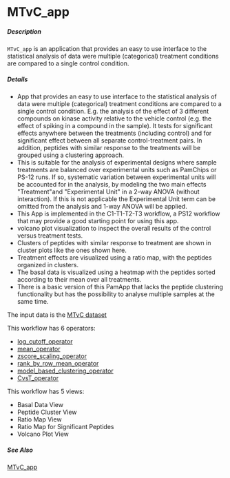 # MTvC_app

##### Description

`MTvC_app` is an application that provides an easy to use interface to the statistical analysis of data were multiple (categorical) treatment conditions are compared to a single control condition.

##### Details

* App that provides an easy to use interface to the statistical analysis of data were multiple (categorical) treatment conditions are compared to a single control condition. E.g. the analysis of the effect of 3 different compounds on kinase activity relative to the vehicle control (e.g. the effect of spiking in a compound in the sample). It tests for significant effects anywhere between the treatments (including control) and for significant effect between all separate control-treatment pairs. In addition, peptides with similar response to the treatments will be grouped using a clustering approach.
* This is suitable for the analysis of experimental designs where sample treatments are balanced over experimental units such as PamChips or PS-12 runs.
If so, systematic variation between experimental units will be accounted for in the analysis, by modeling the two main effects "Treatment"and "Experimental Unit" in a 2-way ANOVA (without interaction). If this is not applicable the Experimental Unit term can be omitted from the analysis and 1-way ANOVA will be applied.
* This App is implemented in the C1-T1-T2-T3 workflow, a PS12 workflow that may provide a good starting point for using this app.
* volcano plot visualization to inspect the overall results of the control versus treatment tests.
* Clusters of peptides with similar response to treatment are shown in cluster plots like the ones shown here.
* Treatment effects are visualized using a ratio map, with the peptides organized in clusters.
* The basal data is visualized using a heatmap with the peptides sorted according to their mean over all treatments.
* There is a basic version of this PamApp that lacks the peptide clustering functionality but has the possibility to analyse multiple samples at the same time.

The input data is the [MTvC dataset]()

This workflow has 6 operators:

* [log_cutoff_operator](https://github.com/tercen/log_cutoff_operator)
* [mean_operator](https://github.com/tercen/mean_operator)
* [zscore_scaling_operator](https://github.com/tercen/zscore_scaling_operator)
* [rank_by_row_mean_operator](https://github.com/tercen/rank_by_row_mean_operator)
* [model_based_clustering_operator](https://github.com/model_based_clustering_operator)
* [CvsT_operator](https://github.com/tercen/CvsT_operator)

This workflow has 5 views:

* Basal Data View
* Peptide Cluster View
* Ratio Map View
* Ratio Map for Significant Peptides
* Volcano Plot View

##### See Also

[MTvC_app](https://github.com/tercen/MTvC_app)
